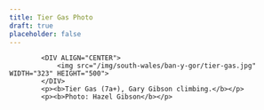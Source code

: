 ```yaml
---
title: Tier Gas Photo
draft: true
placeholder: false
---
```



            <DIV ALIGN="CENTER">
                <img src="/img/south-wales/ban-y-gor/tier-gas.jpg" WIDTH="323" HEIGHT="500">
            </DIV>
            <p><b>Tier Gas (7a+), Gary Gibson climbing.</b></p>
            <p><b>Photo: Hazel Gibson</b></p>




